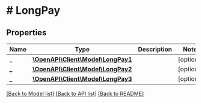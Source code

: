 # # LongPay

## Properties

Name | Type | Description | Notes
------------ | ------------- | ------------- | -------------
**_** | [**\OpenAPI\Client\Model\LongPay1**](LongPay1.md) |  | [optional]
**_** | [**\OpenAPI\Client\Model\LongPay2**](LongPay2.md) |  | [optional]
**_** | [**\OpenAPI\Client\Model\LongPay3**](LongPay3.md) |  | [optional]

[[Back to Model list]](../../README.md#models) [[Back to API list]](../../README.md#endpoints) [[Back to README]](../../README.md)
